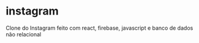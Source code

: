 # instagram
 Clone do Instagram feito com react, firebase, javascript e banco de dados não relacional
